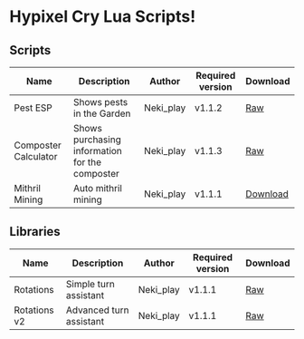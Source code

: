 # Hypixel Cry Lua Scripts!

## Scripts
| Name                 | Description                                    | Author    | Required version | Download                                                                                                       |
|----------------------|------------------------------------------------|-----------|------------------|----------------------------------------------------------------------------------------------------------------|
| Pest ESP             | Shows pests in the Garden                      | Neki_play | v1.1.2           | [Raw](https://raw.githubusercontent.com/Nekiplay/Hypixel-Cry-Scripts/refs/heads/main/pest_esp.lua)             |
| Composter Calculator | Shows purchasing information for the composter | Neki_play | v1.1.3           | [Raw](https://raw.githubusercontent.com/Nekiplay/Hypixel-Cry-Scripts/refs/heads/main/composter_calculator.lua) |
| Mithril Mining       | Auto mithril mining                            | Neki_play | v1.1.1           | [Download](https://github.com/Nekiplay/Hypixel-Cry-Scripts/raw/refs/heads/main/mining_v6.zip)                  |


## Libraries
| Name                 | Description                                    | Author    | Required version | Download                                                                                                       |
|----------------------|------------------------------------------------|-----------|------------------|----------------------------------------------------------------------------------------------------------------|
| Rotations            | Simple turn assistant                          | Neki_play | v1.1.1           | [Raw](https://github.com/Nekiplay/Hypixel-Cry-Scripts/raw/refs/heads/main/libs/rotations.lua)                  |
| Rotations v2         | Advanced turn assistant                        | Neki_play | v1.1.1           | [Raw](https://github.com/Nekiplay/Hypixel-Cry-Scripts/raw/refs/heads/main/libs/rotations_v2.lua)               |
